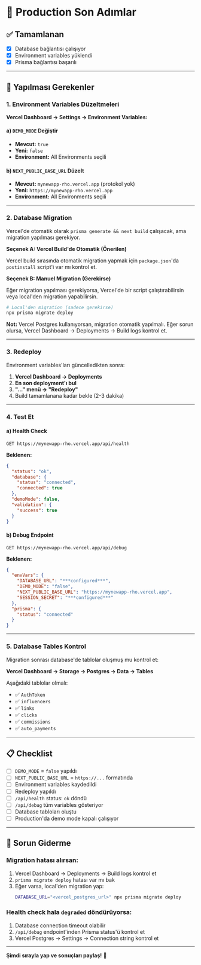 # 🚀 Production Son Adımlar

## ✅ Tamamlanan
- [x] Database bağlantısı çalışıyor
- [x] Environment variables yüklendi
- [x] Prisma bağlantısı başarılı

---

## 🔧 Yapılması Gerekenler

### 1. Environment Variables Düzeltmeleri

**Vercel Dashboard → Settings → Environment Variables:**

#### a) `DEMO_MODE` Değiştir
- **Mevcut:** `true`
- **Yeni:** `false`
- **Environment:** All Environments seçili

#### b) `NEXT_PUBLIC_BASE_URL` Düzelt
- **Mevcut:** `mynewapp-rho.vercel.app` (protokol yok)
- **Yeni:** `https://mynewapp-rho.vercel.app`
- **Environment:** All Environments seçili

---

### 2. Database Migration

Vercel'de otomatik olarak `prisma generate && next build` çalışacak, ama migration yapılması gerekiyor.

**Seçenek A: Vercel Build'de Otomatik (Önerilen)**

Vercel build sırasında otomatik migration yapmak için `package.json`'da `postinstall` script'i var mı kontrol et.

**Seçenek B: Manuel Migration (Gerekirse)**

Eğer migration yapılması gerekiyorsa, Vercel'de bir script çalıştırabilirsin veya local'den migration yapabilirsin.

```bash
# Local'den migration (sadece gerekirse)
npx prisma migrate deploy
```

**Not:** Vercel Postgres kullanıyorsan, migration otomatik yapılmalı. Eğer sorun olursa, Vercel Dashboard → Deployments → Build logs kontrol et.

---

### 3. Redeploy

Environment variables'ları güncelledikten sonra:

1. **Vercel Dashboard → Deployments**
2. **En son deployment'ı bul**
3. **"..." menü → "Redeploy"**
4. Build tamamlanana kadar bekle (2-3 dakika)

---

### 4. Test Et

#### a) Health Check
```
GET https://mynewapp-rho.vercel.app/api/health
```

**Beklenen:**
```json
{
  "status": "ok",
  "database": {
    "status": "connected",
    "connected": true
  },
  "demoMode": false,
  "validation": {
    "success": true
  }
}
```

#### b) Debug Endpoint
```
GET https://mynewapp-rho.vercel.app/api/debug
```

**Beklenen:**
```json
{
  "envVars": {
    "DATABASE_URL": "***configured***",
    "DEMO_MODE": "false",
    "NEXT_PUBLIC_BASE_URL": "https://mynewapp-rho.vercel.app",
    "SESSION_SECRET": "***configured***"
  },
  "prisma": {
    "status": "connected"
  }
}
```

---

### 5. Database Tables Kontrol

Migration sonrası database'de tablolar oluşmuş mu kontrol et:

**Vercel Dashboard → Storage → Postgres → Data → Tables**

Aşağıdaki tablolar olmalı:
- ✅ `AuthToken`
- ✅ `influencers`
- ✅ `links`
- ✅ `clicks`
- ✅ `commissions`
- ✅ `auto_payments`

---

## 📋 Checklist

- [ ] `DEMO_MODE` = `false` yapıldı
- [ ] `NEXT_PUBLIC_BASE_URL` = `https://...` formatında
- [ ] Environment variables kaydedildi
- [ ] Redeploy yapıldı
- [ ] `/api/health` status: `ok` döndü
- [ ] `/api/debug` tüm variables gösteriyor
- [ ] Database tabloları oluştu
- [ ] Production'da demo mode kapalı çalışıyor

---

## 🐛 Sorun Giderme

### Migration hatası alırsan:
1. Vercel Dashboard → Deployments → Build logs kontrol et
2. `prisma migrate deploy` hatası var mı bak
3. Eğer varsa, local'den migration yap:
   ```bash
   DATABASE_URL="<vercel_postgres_url>" npx prisma migrate deploy
   ```

### Health check hala `degraded` döndürüyorsa:
1. Database connection timeout olabilir
2. `/api/debug` endpoint'inden Prisma status'ü kontrol et
3. Vercel Postgres → Settings → Connection string kontrol et

---

**Şimdi sırayla yap ve sonuçları paylaş!** 🚀


